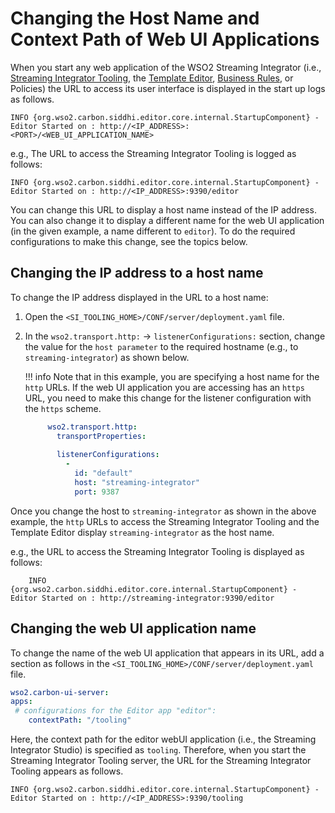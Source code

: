 # Changing the Host Name and Context Path of Web UI Applications

When you start any web application of the WSO2 Streaming Integrator (i.e., [Streaming Integrator Tooling](streaming-integrator-studio-overview.md), the [Template Editor](../admin/creating-business-rules-templates.md/#creating-a-business-rules-template), [Business Rules](../admin/creating-business-rules-templates.md), or Policies) the URL to access its user interface is displayed in the start up logs as follows.

```text
INFO {org.wso2.carbon.siddhi.editor.core.internal.StartupComponent} - Editor Started on : http://<IP_ADDRESS>:<PORT>/<WEB_UI_APPLICATION_NAME>
```
e.g., The URL to access the Streaming Integrator Tooling is logged as follows:

```text
INFO {org.wso2.carbon.siddhi.editor.core.internal.StartupComponent} - Editor Started on : http://<IP_ADDRESS>:9390/editor
```

You can change this URL to display a host name instead of the IP address. You can also change it to display a different name for the web UI application (in the given example, a name different to `editor`). To do the required configurations to make this change, see the topics below.

## Changing the IP address to a host name
 
To change the IP address displayed in the URL to a host name:

1. Open the `<SI_TOOLING_HOME>/CONF/server/deployment.yaml` file.

2. In the `wso2.transport.http:` → `listenerConfigurations:` section, change the value for the `host parameter` to the required hostname (e.g., to `streaming-integrator`) as shown below.

    !!! info
        Note that in this example, you are specifying a host name for the `http` URLs. If the web UI application you are accessing has an `https` URL, you need to make this change for the listener configuration with the `https` scheme.

    ```yaml
         wso2.transport.http:
           transportProperties:
         
           listenerConfigurations:
             -
               id: "default"
               host: "streaming-integrator"
               port: 9387
    ```
   
Once you change the host to `streaming-integrator` as shown in the above example, the `http` URLs to access the Streaming Integrator Tooling and the Template Editor display `streaming-integrator` as the host name.

e.g., the URL to access the Streaming Integrator Tooling is displayed as follows:

```text
    INFO {org.wso2.carbon.siddhi.editor.core.internal.StartupComponent} - Editor Started on : http://streaming-integrator:9390/editor
```

## Changing the web UI application name

To change the name of the web UI application that appears in its URL, add a section as follows in the `<SI_TOOLING_HOME>/CONF/server/deployment.yaml` file.

```yaml
wso2.carbon-ui-server:
apps:
 # configurations for the Editor app "editor": 
    contextPath: "/tooling"
```
Here, the context path for the editor webUI application (i.e., the Streaming Integrator Studio) is specified as `tooling`. Therefore, when you start the Streaming Integrator Tooling server, the URL  for the Streaming Integrator Tooling appears as follows.

```text
INFO {org.wso2.carbon.siddhi.editor.core.internal.StartupComponent} - Editor Started on : http://<IP_ADDRESS>:9390/tooling
```